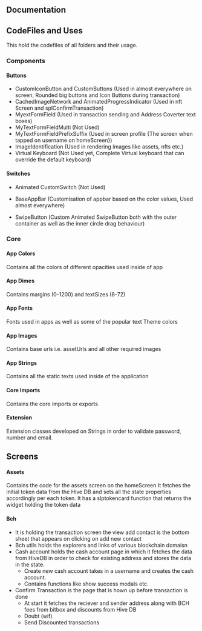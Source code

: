 ## Documentation


## CodeFiles and Uses

This hold the codefiles of all folders and their usage.

### Components

#### Buttons

* CustomIconButton and CustomButtons (Used in almost everywhere on screen, Rounded big buttons and Icon Buttons during transaction)
* CachedImageNetwork and AnimatedProgressIndicator (Used in nft Screen and splConfirmTransaction) 
* MyextFormField (Used in transaction sending and Address Coverter text boxes)
* MyTextFormFieldMulti (Not Used)
* MyTextFormFieldPrefixSuffix (Used in screen profile {The screen when tapped on username on homeScreen})
* ImageIdentification (Used in rendering images like assets, nfts etc.)
* Virtual Keyboard (Not Used yet, Complete Virtual keyboard that can override the default keyboard)

#### Switches
* Animated CustomSwitch (Not Used)

* BaseAppBar (Customisation of appbar based on the color values, Used almost everywhere)
* SwipeButton (Custom Animated SwipeButton both with the outer container as well as the inner circle drag behaviour)

### Core

#### App Colors
Contains all the colors of different opacities used inside of app

#### App Dimes
Contains margins (0-1200) and textSizes (8-72)

#### App Fonts
Fonts used in apps as well as some of the popular text Theme colors

#### App Images
Contains base urls i.e. assetUrls and all other required images

#### App Strings 
Contains all the static texts used inside of the application

#### Core Imports
Contains the core imports or exports

#### Extension
Extension classes developed on Strings in order to validate password, number and email.

## Screens

#### Assets
Contains the code for the assets screen on the homeScreen
It fetches the initial token data from the Hive DB and sets all the state properties accordingly per each token.
It has a slptokencard function that returns the widget holding the token data

#### Bch
* It is holding the transaction screen the view add contact is the bottom sheet that appears on clicking on add new contact
* Bch utils holds the explorers and links of various blockchain domaisn
* Cash account holds the cash account page in which it fetches the data from HiveDB in order to check for existing address and stores the data in the state.
  - Create new cash account takes in a username and creates the cash account.
  - Contains functions like show success modals etc.
* Confirm Transaction is the page that is hown up before transaction is done
  - At start it fetches the reciever and sender address along with BCH fees from bitbox and discounts from Hive DB
  - Doubt (wif)
  - Send Discounted transactions
